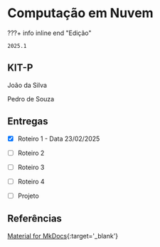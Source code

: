 # Computação em Nuvem


???+ info inline end "Edição"

    2025.1


## KIT-P

João da Silva

Pedro de Souza


## Entregas

- [x] Roteiro 1 - Data 23/02/2025
- [ ] Roteiro 2
- [ ] Roteiro 3
- [ ] Roteiro 4
- [ ] Projeto


## Referências

[Material for MkDocs](https://squidfunk.github.io/mkdocs-material/reference/){:target='_blank'}